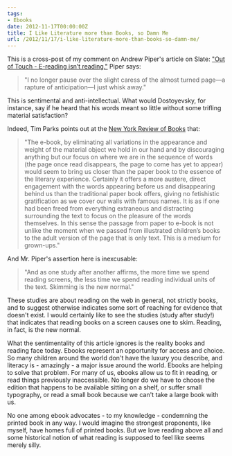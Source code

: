 ```yaml
---
tags:
- Ebooks
date: 2012-11-17T00:00:00Z
title: I Like Literature more than Books, so Damn Me
url: /2012/11/17/i-like-literature-more-than-books-so-damn-me/
---
```


This is a cross-post of my comment on Andrew Piper's article on Slate: <a href="http://www.slate.com/articles/arts/culturebox/2012/11/reading_on_a_kindle_is_not_the_same_as_reading_a_book.single.html">"Out of Touch - E-reading isn’t reading."</a> Piper says:
<blockquote>"I no longer pause over the slight caress of the almost turned page—a rapture of anticipation—I just whisk away."</blockquote>
This is sentimental and anti-intellectual. What would Dostoyevsky, for instance, say if he heard that his words meant so little without some trifling material satisfaction?

Indeed, Tim Parks points out at the <a href="http://www.nybooks.com/blogs/nyrblog/2012/feb/15/ebooks-cant-burn/">New York Review of Books</a> that:
<blockquote>"The e-book, by eliminating all variations in the appearance and weight of the material object we hold in our hand and by discouraging anything but our focus on where we are in the sequence of words (the page once read disappears, the page to come has yet to appear) would seem to bring us closer than the paper book to the essence of the literary experience. Certainly it offers a more austere, direct engagement with the words appearing before us and disappearing behind us than the traditional paper book offers, giving no fetishistic gratification as we cover our walls with famous names. It is as if one had been freed from everything extraneous and distracting surrounding the text to focus on the pleasure of the words themselves. In this sense the passage from paper to e-book is not unlike the moment when we passed from illustrated children’s books to the adult version of the page that is only text. This is a medium for grown-ups."</blockquote>
And Mr. Piper's assertion here is inexcusable:
<blockquote>"And as one study after another affirms, the more time we spend reading screens, the less time we spend reading individual units of the text. Skimming is the new normal."</blockquote>
These studies are about reading on the web in general, not strictly books, and to suggest otherwise indicates some sort of reaching for evidence that doesn't exist. I would certainly like to see the studies (study after study!) that indicates that reading books on a screen causes one to skim. Reading, in fact, is the new normal.

What the sentimentality of this article ignores is the reality books and reading face today. Ebooks represent an opportunity for access and choice. So many children around the world don't have the luxury you describe, and literacy is - amazingly - a major issue around the world. Ebooks are helping to solve that problem. For many of us, ebooks allow us to fit in reading, or read things previously inaccessible. No longer do we have to choose the edition that happens to be available sitting on a shelf, or suffer small typography, or read a small book because we can't take a large book with us.

No one among ebook advocates - to my knowledge - condemning the printed book in any way. I would imagine the strongest proponents, like myself, have homes full of printed books. But we love reading above all and some historical notion of what reading is supposed to feel like seems merely silly.
